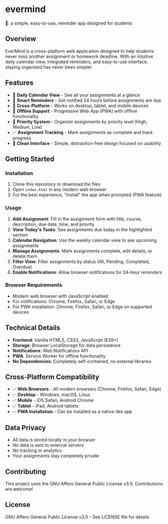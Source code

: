 # evermind
📝: a simple, easy-to-use, reminder app designed for students

## Overview
EverMind is a cross-platform web application designed to help students never miss another assignment or homework deadline. With an intuitive daily calendar view, integrated reminders, and easy-to-use interface, staying organized has never been simpler.

## Features
- 📅 **Daily Calendar View** - See all your assignments at a glance
- 🔔 **Smart Reminders** - Get notified 24 hours before assignments are due
- 📱 **Cross-Platform** - Works on desktop, tablet, and mobile devices
- 💾 **Offline Support** - Progressive Web App (PWA) with offline functionality
- 🎯 **Priority System** - Organize assignments by priority level (High, Medium, Low)
- ✅ **Assignment Tracking** - Mark assignments as complete and track progress
- 🎨 **Clean Interface** - Simple, distraction-free design focused on usability

## Getting Started

### Installation
1. Clone this repository or download the files
2. Open `index.html` in any modern web browser
3. For the best experience, "Install" the app when prompted (PWA feature)

### Usage
1. **Add Assignment**: Fill in the assignment form with title, course, description, due date, time, and priority
2. **View Today's Tasks**: See assignments due today in the highlighted section
3. **Calendar Navigation**: Use the weekly calendar view to see upcoming assignments
4. **Manage Assignments**: Mark assignments complete, edit details, or delete them
5. **Filter View**: Filter assignments by status (All, Pending, Completed, Overdue)
6. **Enable Notifications**: Allow browser notifications for 24-hour reminders

### Browser Requirements
- Modern web browser with JavaScript enabled
- For notifications: Chrome, Firefox, Safari, or Edge
- For PWA installation: Chrome, Firefox, Safari, or Edge on supported devices

## Technical Details
- **Frontend**: Vanilla HTML5, CSS3, JavaScript (ES6+)
- **Storage**: Browser LocalStorage for data persistence
- **Notifications**: Web Notifications API
- **PWA**: Service Worker for offline functionality
- **No Dependencies**: Completely self-contained, no external libraries

## Cross-Platform Compatibility
- ✅ **Web Browsers** - All modern browsers (Chrome, Firefox, Safari, Edge)
- ✅ **Desktop** - Windows, macOS, Linux
- ✅ **Mobile** - iOS Safari, Android Chrome
- ✅ **Tablet** - iPad, Android tablets
- ✅ **PWA Installation** - Can be installed as a native-like app

## Data Privacy
- All data is stored locally in your browser
- No data is sent to external servers
- No tracking or analytics
- Your assignments stay completely private

## Contributing
This project uses the GNU Affero General Public License v3.0. Contributions are welcome!

## License
GNU Affero General Public License v3.0 - See LICENSE file for details

